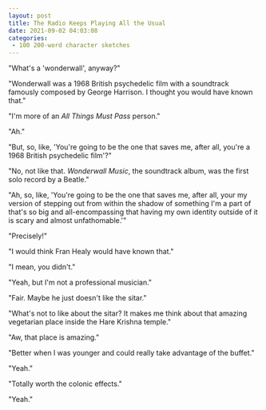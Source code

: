 ```yaml
---
layout: post
title: The Radio Keeps Playing All the Usual
date: 2021-09-02 04:03:08
categories:
 - 100 200-word character sketches
---
```


"What's a 'wonderwall', anyway?"

"Wonderwall was a 1968 British psychedelic film with a soundtrack famously composed by George Harrison. I thought you would have known that."

"I'm more of an _All Things Must Pass_ person."

"Ah."

"But, so, like, 'You're going to be the one that saves me, after all, you're a 1968 British psychedelic film'?"

"No, not like that.&nbsp;_Wonderwall Music_, the soundtrack album, was the first solo record by a Beatle."

"Ah, so, like, 'You're going to be the one that saves me, after all, your my version of stepping out from within the shadow of something I'm a part of that's so big and all-encompassing that having my own identity outside of it is scary and almost unfathomable.'"

"Precisely!"

"I would think Fran Healy would have known that."

"I mean, you didn't."

"Yeah, but I'm not a professional musician."

"Fair. Maybe he just doesn't like the sitar."

"What's not to like about the sitar? It makes me think about that amazing vegetarian place inside the Hare Krishna temple."

"Aw, that place is amazing."

"Better when I was younger and could really take advantage of the buffet."

"Yeah."

"Totally worth the colonic effects."

"Yeah."
